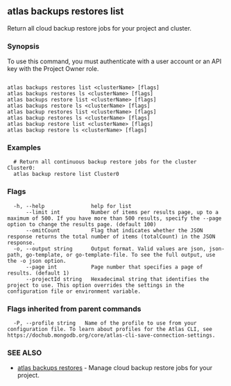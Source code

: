 ## atlas backups restores list

Return all cloud backup restore jobs for your project and cluster.


### Synopsis

To use this command, you must authenticate with a user account or an API key with the Project Owner role.



```

atlas backups restores list <clusterName> [flags]
atlas backups restores ls <clusterName> [flags]
atlas backups restore list <clusterName> [flags]
atlas backups restore ls <clusterName> [flags]
atlas backup restores list <clusterName> [flags]
atlas backup restores ls <clusterName> [flags]
atlas backup restore list <clusterName> [flags]
atlas backup restore ls <clusterName> [flags]
```

### Examples

```
  # Return all continuous backup restore jobs for the cluster Cluster0:
  atlas backup restore list Cluster0
```


### Flags

```
  -h, --help               help for list
      --limit int          Number of items per results page, up to a maximum of 500. If you have more than 500 results, specify the --page option to change the results page. (default 100)
      --omitCount          Flag that indicates whether the JSON response returns the total number of items (totalCount) in the JSON response.
  -o, --output string      Output format. Valid values are json, json-path, go-template, or go-template-file. To see the full output, use the -o json option.
      --page int           Page number that specifies a page of results. (default 1)
      --projectId string   Hexadecimal string that identifies the project to use. This option overrides the settings in the configuration file or environment variable.

```


### Flags inherited from parent commands

```
  -P, --profile string   Name of the profile to use from your configuration file. To learn about profiles for the Atlas CLI, see https://dochub.mongodb.org/core/atlas-cli-save-connection-settings.

```

### SEE ALSO


* [atlas backups restores](atlas_backups_restores.md)	- Manage cloud backup restore jobs for your project.



